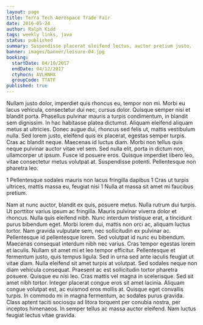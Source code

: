 ```yaml
---
layout: page
title: Terra Tech Aerospace Trade Fair
date: 2016-05-24
author: Ralph Kidd
tags: weekly links, java
status: published
summary: Suspendisse placerat eleifend lectus, auctor pretium justo.
banner: images/banner/leisure-04.jpg
booking:
  startDate: 04/10/2017
  endDate: 04/12/2017
  ctyhocn: AVLHNHX
  groupCode: TTATF
published: true
---
```

Nullam justo dolor, imperdiet quis rhoncus eu, tempor non mi. Morbi eu lacus vehicula, consectetur dui nec, cursus dolor. Quisque semper nisi et blandit porta. Phasellus pulvinar mauris a turpis condimentum, in blandit sem dignissim. In hac habitasse platea dictumst. Aliquam eleifend aliquam metus at ultricies. Donec augue dui, rhoncus sed felis ut, mattis vestibulum nulla. Sed lorem justo, eleifend quis ex placerat, egestas semper turpis. Cras ac blandit neque. Maecenas id luctus diam. Morbi non tellus quis neque pulvinar auctor vitae vel sem. Sed nulla elit, porta in dictum non, ullamcorper ut ipsum. Fusce id posuere eros. Quisque imperdiet libero leo, vitae consectetur metus volutpat at. Suspendisse potenti. Pellentesque non pharetra leo.

1 Pellentesque sodales mauris non lacus fringilla dapibus
1 Cras ut turpis ultrices, mattis massa eu, feugiat nisi
1 Nulla at massa sit amet mi faucibus pretium.

Nam at nunc auctor, blandit ex quis, posuere metus. Nulla rutrum dui turpis. Ut porttitor varius ipsum ac fringilla. Mauris pulvinar viverra dolor et rhoncus. Nulla quis eleifend nibh. Nunc interdum tristique erat, a tincidunt purus bibendum eget. Morbi lorem dui, mattis non orci ac, aliquam luctus tortor. Nam gravida vulputate sem, nec sollicitudin ex pulvinar ac. Pellentesque id pellentesque lorem. Sed volutpat id nunc eu bibendum. Maecenas consequat interdum nibh nec varius. Cras tempor egestas lorem et iaculis. Nullam sit amet mi et leo tempor efficitur. Pellentesque et fermentum justo, quis tempus ligula. Sed in urna sed ante iaculis feugiat ut vitae diam. Nulla eleifend sit amet turpis at volutpat.
Sed sodales neque non diam vehicula consequat. Praesent ac est sollicitudin tortor pharetra posuere. Quisque eu nisi leo. Cras mattis vel magna in scelerisque. Sed sit amet nibh tortor. Integer placerat congue eros sit amet lacinia. Aliquam congue volutpat est, ac euismod eros mollis at. Quisque eget convallis turpis. In commodo mi in magna fermentum, ac sodales purus gravida. Class aptent taciti sociosqu ad litora torquent per conubia nostra, per inceptos himenaeos. In semper tellus ac massa auctor eleifend. Nam luctus feugiat lectus vitae gravida.
